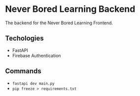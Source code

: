# Never Bored Learning Backend

The backend for the Never Bored Learning Frontend.

## Techologies

- FastAPI
- Firebase Authentication

## Commands

- `fastapi dev main.py`
- `pip freeze > requirements.txt`